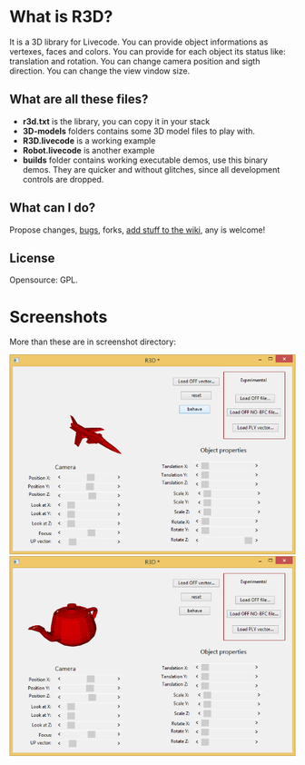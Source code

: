 # What is R3D?

It is a 3D library for Livecode.
You can provide object informations as vertexes, faces and colors.
You can provide for each object its status like: translation and rotation.
You can change camera position and sigth direction.
You can change the view vindow size.

## What are all these files?

* **r3d.txt** is the library, you can copy it in your stack
* **3D-models** folders contains some 3D model files to play with.
* **R3D.livecode** is a working example 
* **Robot.livecode** is another example
* **builds** folder contains working executable demos, use this binary demos. They are quicker and without glitches, since all development controls are dropped.

## What can I do?

Propose changes, [bugs](https://github.com/angerangel/LCR3D/issues), forks, [add stuff to the wiki](https://github.com/angerangel/LCR3D/wiki), any is welcome!

## License
Opensource: GPL.


# Screenshots

More than these are in screenshot directory:

![](https://raw.githubusercontent.com/angerangel/LCR3D/master/screenshots/AirplaneX.png)
![](https://raw.githubusercontent.com/angerangel/LCR3D/master/screenshots/teapot.off.png)


